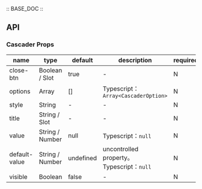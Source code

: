 :: BASE_DOC ::

## API
### Cascader Props

name | type | default | description | required
-- | -- | -- | -- | --
close-btn | Boolean / Slot | true | \- | N
options | Array | [] | Typescript：`Array<CascaderOption>` | N
style | String | - | \- | N
title | String / Slot | - | \- | N
value | String / Number | null | Typescript：`null` | N
default-value | String / Number | undefined | uncontrolled property。Typescript：`null` | N
visible | Boolean | false | \- | N
